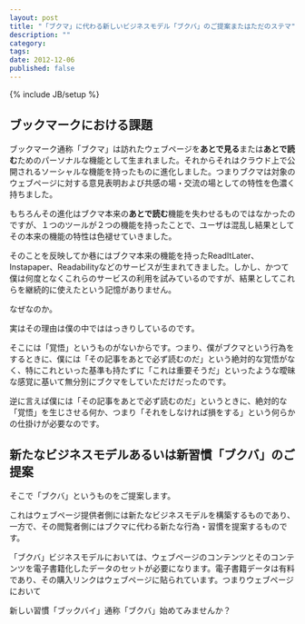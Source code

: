 ```yaml
---
layout: post
title: "「ブクマ」に代わる新しいビジネスモデル「ブクバ」のご提案またはただのステマ"
description: ""
category: 
tags: 
date: 2012-12-06
published: false
---
```

{% include JB/setup %}

## ブックマークにおける課題

ブックマーク通称「ブクマ」は訪れたウェブページを**あとで見る**または**あとで読む**ためのパーソナルな機能として生まれました。それからそれはクラウド上で公開されるソーシャルな機能を持ったものに進化しました。つまりブクマは対象のウェブページに対する意見表明および共感の場・交流の場としての特性を色濃く持ちました。

もちろんその進化はブクマ本来の**あとで読む**機能を失わせるものではなかったのですが、１つのツールが２つの機能を持ったことで、ユーザは混乱し結果としてその本来の機能の特性は色褪せていきました。

そのことを反映してか巷にはブクマ本来の機能を持ったReadItLater、Instapaper、Readabilityなどのサービスが生まれてきました。しかし、かつて僕は何度となくこれらのサービスの利用を試みているのですが、結果としてこれらを継続的に使えたという記憶がありません。

なぜなのか。

実はその理由は僕の中でははっきりしているのです。

そこには「覚悟」というものがないからです。つまり、僕がブクマという行為をするときに、僕には「その記事をあとで必ず読むのだ」という絶対的な覚悟がなく、特にこれといった基準も持たずに「これは重要そうだ」といったような曖昧な感覚に基いて無分別にブクマをしていただけだったのです。

逆に言えば僕には「その記事をあとで必ず読むのだ」というときに、絶対的な「覚悟」を生じさせる何か、つまり「それをしなければ損をする」という何らかの仕掛けが必要なのです。

## 新たなビジネスモデルあるいは新習慣「ブクバ」のご提案

そこで「ブクバ」というものをご提案します。

これはウェブページ提供者側には新たなビジネスモデルを構築するものであり、一方で、その閲覧者側にはブクマに代わる新たな行為・習慣を提案するものです。

「ブクバ」ビジネスモデルにおいては、ウェブページのコンテンツとそのコンテンツを電子書籍化したデータのセットが必要になります。電子書籍データは有料であり、その購入リンクはウェブページに貼られています。つまりウェブページにおいて


新しい習慣「ブックバイ」通称「ブクバ」始めてみませんか？


